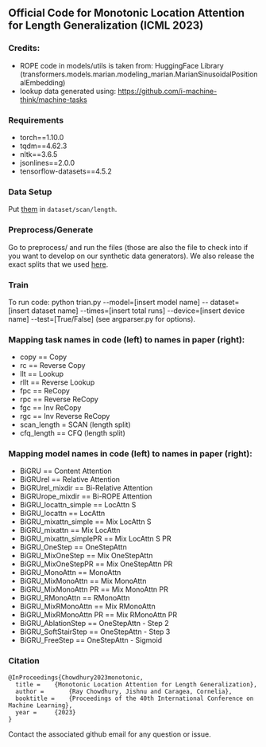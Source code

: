 ## Official Code for Monotonic Location Attention for Length Generalization (ICML 2023)

### Credits:
* ROPE code in models/utils is taken from: HuggingFace Library (transformers.models.marian.modeling_marian.MarianSinusoidalPositionalEmbedding)
* lookup data generated using: https://github.com/i-machine-think/machine-tasks

### Requirements
* torch==1.10.0
* tqdm==4.62.3
* nltk==3.6.5  
* jsonlines==2.0.0
* tensorflow-datasets==4.5.2

### Data Setup
Put [them](https://github.com/i-machine-think/machine-tasks/tree/master/SCAN/length_split) in ```dataset/scan/length```.

### Preprocess/Generate
Go to preprocess/ and run the files (those are also the file to check into if you want to develop on our synthetic data generators).
We also release the exact splits that we used [here](). 

### Train
To run code:
python trian.py --model=[insert model name] -- dataset=[insert dataset name] --times=[insert total runs] --device=[insert device name] --test=[True/False]
(see argparser.py for options). 

### Mapping task names in code (left) to names in paper (right):
* copy == Copy
* rc == Reverse Copy
* llt == Lookup
* rllt == Reverse Lookup
* fpc == ReCopy
* rpc == Reverse ReCopy
* fgc == Inv ReCopy
* rgc == Inv Reverse ReCopy
* scan_length = SCAN (length split)
* cfq_length == CFQ (length split)
 
### Mapping model names in code (left) to names in paper (right):
* BiGRU == Content Attention
* BiGRUrel == Relative Attention
* BiGRUrel_mixdir == Bi-Relative Attention
* BiGRUrope_mixdir == Bi-ROPE Attention
* BiGRU_locattn_simple == LocAttn S
* BiGRU_locattn == LocAttn
* BiGRU_mixattn_simple == Mix LocAttn S
* BiGRU_mixattn == Mix LocAttn
* BiGRU_mixattn_simplePR == Mix LocAttn S PR
* BiGRU_OneStep == OneStepAttn
* BiGRU_MixOneStep == Mix OneStepAttn
* BiGRU_MixOneStepPR == Mix OneStepAttn PR
* BiGRU_MonoAttn == MonoAttn
* BiGRU_MixMonoAttn == Mix MonoAttn
* BiGRU_MixMonoAttn PR == Mix MonoAttn PR
* BiGRU_RMonoAttn == RMonoAttn
* BiGRU_MixRMonoAttn == Mix RMonoAttn
* BiGRU_MixRMonoAttn PR == Mix RMonoAttn PR
* BiGRU_AblationStep == OneStepAttn - Step 2
* BiGRU_SoftStairStep == OneStepAttn - Step 3
* BiGRU_FreeStep == OneStepAttn - Sigmoid

### Citation

```
@InProceedings{Chowdhury2023monotonic,
  title = 	 {Monotonic Location Attention for Length Generalization},
  author =       {Ray Chowdhury, Jishnu and Caragea, Cornelia},
  booktitle = 	 {Proceedings of the 40th International Conference on Machine Learning},
  year = 	 {2023}
}
```
Contact the associated github email for any question or issue. 



